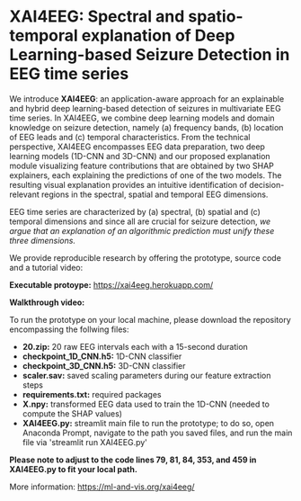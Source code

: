 # XAI4EEG: Spectral and spatio-temporal explanation of Deep Learning-based Seizure Detection in EEG time series



We introduce **XAI4EEG**: an application-aware approach for an explainable and hybrid deep learning-based detection of seizures in multivariate EEG time series.
In XAI4EEG, we combine deep learning models and domain knowledge on seizure detection, namely (a) frequency bands, (b) location of EEG leads and (c) temporal characteristics. From the technical perspective, XAI4EEG encompasses EEG data preparation, two deep learning models (1D-CNN and 3D-CNN) and our proposed explanation module visualizing feature contributions that are obtained by two SHAP explainers, each explaining the predictions of one of the two models.
The resulting visual explanation provides an intuitive identification of decision-relevant regions in the spectral, spatial and temporal EEG dimensions. 

EEG time series are characterized by (a) spectral, (b) spatial and (c) temporal dimensions and since all are crucial for seizure detection, *we argue that an explanation of an algorithmic prediction must unify these three dimensions.*

We provide reproducible research by offering the prototype, source code and a tutorial video:

**Executable protoype:** https://xai4eeg.herokuapp.com/

**Walkthrough video:**

To run the prototype on your local machine, please download the repository encompassing the follwing files:

* **20.zip:** 20 raw EEG intervals each with a 15-second duration
* **checkpoint_1D_CNN.h5:** 1D-CNN classifier
* **checkpoint_3D_CNN.h5:** 3D-CNN classifier
* **scaler.sav:** saved scaling parameters during our feature extraction steps
* **requirements.txt:** required packages
* **X.npy:** transformed EEG data used to train the 1D-CNN (needed to compute the SHAP values)
* **XAI4EEG.py:** streamlit main file to run the prototype; to do so, open Anaconda Prompt, navigate to the path you saved files, and run the main file via 'streamlit run XAI4EEG.py'

**Please note to adjust to the code lines 79, 81, 84, 353, and 459 in XAI4EEG.py to fit your local path.**

More information: https://ml-and-vis.org/xai4eeg/
